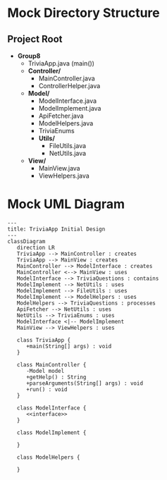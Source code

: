 # Mock Directory Structure

## Project Root
- **Group8**
  - TriviaApp.java (main())
  - **Controller/**
    - MainController.java
    - ControllerHelper.java
  - **Model/**
    - ModelInterface.java
    - ModelImplement.java
    - ApiFetcher.java
    - ModelHelpers.java
    - TriviaEnums
    - **Utils/**
      - FileUtils.java
      - NetUtils.java
  - **View/**
    - MainView.java
    - ViewHelpers.java


# Mock UML Diagram

```mermaid
---
title: TriviaApp Initial Design
---
classDiagram
   direction LR
   TriviaApp --> MainController : creates
   TriviaApp --> MainView : creates
   MainController --> ModelInterface : creates
   MainController <--> MainView : uses
   ModelInterface --> TriviaQuestions : contains
   ModelImplement --> NetUtils : uses
   ModelImplement --> FileUtils : uses
   ModelImplement --> ModelHelpers : uses
   ModelHelpers --> TriviaQuestions : processes
   ApiFetcher --> NetUtils : uses
   NetUtils --> TriviaEnums : uses
   ModelInterface <|-- ModelImplement
   MainView --> ViewHelpers : uses

   class TriviaApp {
      +main(String[] args) : void
   }

   class MainController {
      -Model model
      +getHelp() : String
      +parseArguments(String[] args) : void
      +run() : void
   }

   class ModelInterface {
      <<interface>>
   }
   
   class ModelImplement {

   }
   
   class ModelHelpers {
       
   }
   

```
